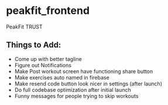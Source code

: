 # peakfit_frontend

PeakFit TRUST


## Things to Add:
- Come up with better tagline
- Figure out Notifications
- Make Post workout screen have functioning share button
- Make exercises auto named in firebase
- Make resend code button look nicer in settings (after launch)
- Do full codebase optimization after initial launch
- Funny messages for people trying to skip workouts